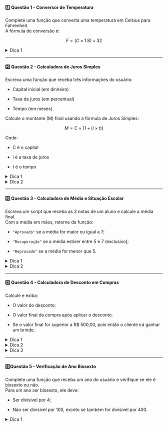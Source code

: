 #### **1️⃣ Questão 1 - Conversor de Temperatura**

Complete uma função que converta uma temperatura em Celsius para Fahrenheit.  
A fórmula de conversão é:

$$
F=(C×1.8)+32
$$
<details> <summary>Dica 1</b></font></summary> Lembre-se de utilizar a fórmula corretamente. Multiplique o valor em Celsius por 1.8 e depois adicione 32. </details>

---

#### **2️⃣ Questão 2 - Calculadora de Juros Simples**

Escreva uma função que receba três informações do usuário:

- Capital inicial (em dinheiro)
	
- Taxa de juros (em percentual)
	
- Tempo (em meses)
	

Calcule o montante (M) final usando a fórmula de Juros Simples:

$$
M=C×(1+(i×t))
$$

Onde:

- C é o capital
	
- i é a taxa de juros
	
- t é o tempo
	

<details> <summary>Dica 1</b></font></summary>A taxa de juros precisa ser convertida para a forma decimal. Por exemplo, 5% deve ser convertido para 0.05. </details>


<details> <summary>Dica 2</b></font></summary>A fórmula precisa ser aplicada corretamente para o cálculo do montante. Faça o cálculo do produto e some ao capital. </details>

---
####  3️⃣ **Questão 3 - Calculadora de Média e Situação Escolar**

Escreva um script que receba as 3 notas de um aluno e calcule a média final.  
Com a média em mãos, retorne da função:

- `"Aprovado"` se a média for maior ou igual a 7;
	
- `"Recuperação"` se a média estiver entre 5 e 7 (exclusivo);
	
- `"Reprovado"` se a média for menor que 5.


<details> <summary>Dica 1</b></font></summary>Para calcular a média, some todas as notas e divida pelo número de notas. </details>


<details> <summary>Dica 2</b></font></summary>Utilize estruturas condicionais (`if`, `elif`, `else`) para verificar a situação do aluno.</details>

---

#### **4️⃣ Questão 4 - Calculadora de Desconto em Compras**

Calcule e exiba:

- O valor do desconto;
	
- O valor final da compra após aplicar o desconto.
	
- Se o valor final for superior a R$ 500,00, pois então o cliente irá ganhar um brinde.


<details> <summary>Dica 1</b></font></summary>Para calcular o desconto, multiplique o valor pelo percentual e divida por 100.</details>


<details> <summary>Dica 2</b></font></summary>Subtraia o desconto do valor total para obter o valor final.</details>


<details> <summary>Dica 3</b></font></summary>Verifique se o valor final é maior que 500 com uma estrutura condicional.</details>

---

#### **5️⃣Questão 5 - Verificação de Ano Bissexto**

Complete uma função que receba um ano do usuário e verifique se ele é bissexto ou não.  
Para um ano ser bissexto, ele deve:

- Ser divisível por 4;
	
- Não ser divisível por 100, exceto se também for divisível por 400.
	
<details> <summary>Dica 1</b></font></summary>Use o operador `%` para verificar se um número é divisível por outro.</details>

